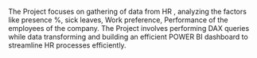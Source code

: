 The Project focuses on gathering of data from HR , analyzing the factors like presence %, sick leaves, Work preference, Performance of the employees of the company. The Project involves performing DAX queries while data transforming and building an efficient POWER BI dashboard to streamline HR processes efficiently.

 
